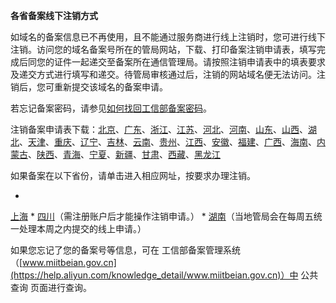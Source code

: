 **各省备案线下注销方式**

如域名的备案信息已不再使用，且不能通过服务商进行线上注销时，您可进行线下注销。访问您的域名备案号所在的管局网站，下载、打印备案注销申请表，填写完成后同您的证件一起递交至备案所在通信管理局。请按照注销申请表中的填表要求及递交方式进行填写和递交。待管局审核通过后，注销的网站域名便无法访问。注销后，您可重新提交该域名的备案申请。

若忘记备案密码，请参见[如何找回工信部备案密码](https://www.jcloud.com/help/detail/2061/isCatalog/1)。

注销备案申请表下载：[北京](http://bcainfo.miitbeian.gov.cn/state/outPortal/queryMutualityDownloadInfo.action;jsessionid=1F8CDE6614FE88372567B8E480A1D342?id=7 "北京")、[广东](http://gdcainfo.miitbeian.gov.cn/state/outPortal/queryMutualityDownloadInfo.action;jsessionid=11D98F03D10723A0333BB562337D56C8?id=18 "广东")、[浙江](http://zcainfo.miitbeian.gov.cn/state/outPortal/queryMutualityDownloadInfo.action?id=31 "浙江")、[江苏](http://jscainfo.miitbeian.gov.cn/state/outPortal/queryMutualityDownloadInfo.action?id=2 "江苏")、[河北](http://hbcainfo.miitbeian.gov.cn/state/outPortal/queryMutualityDownloadInfo.action?id=1 "河北")、[河南](http://hcainfo.miitbeian.gov.cn/state/outPortal/queryMutualityDownloadInfo.action;jsessionid=6D748424B16D9D7123D701E7F23DEDEA?id=1 "河南")、[山东](http://imgs-storage.cdn.aliyuncs.com/help/beian/%E5%B1%B1%E4%B8%9C%E6%B3%A8%E9%94%80%E5%A4%87%E6%A1%88%E7%94%B3%E8%AF%B7%E8%A1%A8.doc?spm=5176.7736988.0.0.fLqgDU&file=%E5%B1%B1%E4%B8%9C%E6%B3%A8%E9%94%80%E5%A4%87%E6%A1%88%E7%94%B3%E8%AF%B7%E8%A1%A8.doc "山东")、[山西](http://sxcainfo.miitbeian.gov.cn/state/outPortal/queryMutualityDownloadInfo.action;jsessionid=2BE81A301C27B3471D3C59ED431E3223?id=2 "山西")、[湖北](http://ecainfo.miitbeian.gov.cn/state/outPortal/queryMutualityDownloadInfo.action?id=13 "湖北")、[天津](http://tjcainfo.miitbeian.gov.cn/state/outPortal/queryMutualityDownloadInfo.action;jsessionid=36EB9C3312F87278EF8568B51DF49963?id=8 "天津")、[重庆](http://cqcainfo.miitbeian.gov.cn/state/outPortal/queryMutualityDownloadInfo.action;jsessionid=85B1049BF601BC4F8D55112F85317D11?id=21 "重庆")、[辽宁](http://lncainfo.miitbeian.gov.cn/state/outPortal/queryMutualityDownloadInfo.action;jsessionid=9BDFDA5DAF494982C45D6A8CD277C225?id=11 "辽宁")、[吉林](http://jlcainfo.miitbeian.gov.cn/state/outPortal/queryMutualityDownloadInfo.action;jsessionid=32C6588B35102D127588F0A589956D8F?id=1 "吉林")、[云南](http://yncainfo.miitbeian.gov.cn/state/outPortal/queryMutualityDownloadInfo.action;jsessionid=216CA3184F2412B2A347EC17FDDE7AA7?id=2 "云南")、[贵州](http://gzcainfo.miitbeian.gov.cn/state/outPortal/queryMutualityDownloadInfo.action;jsessionid=C4C461304A00806C9FAC64BB253325AE?id=16 "贵州")、[江西](http://jxcainfo.miitbeian.gov.cn/state/outPortal/queryMutualityDownloadInfo.action;jsessionid=8EC4442121772B901CF1FA91934653EA?id=1 "江西")、[安徽](http://ahcainfo.miitbeian.gov.cn/state/outPortal/queryMutualityDownloadInfo.action;jsessionid=0C615D2696D48398E28670AEB8A2E5F6?id=12 "安徽")、[福建](http://fjcainfo.miitbeian.gov.cn/state/outPortal/queryMutualityDownloadInfo.action;jsessionid=F61855270D01B8A48840224BE2C783EA?id=6 "福建")、[广西](http://gxcainfo.miitbeian.gov.cn/state/outPortal/queryMutualityDownloadInfo.action;jsessionid=661BA0A41B8CED69985C5C17732FE97E?id=7 "广西")、[海南](http://hncainfo.miitbeian.gov.cn/state/outPortal/queryMutualityDownloadInfo.action;jsessionid=9CB990A7B32D67C3061E673AB6767884?id=1 "海南")、[内蒙古](http://nmcainfo.miitbeian.gov.cn/state/outPortal/queryMutualityDownloadInfo.action;jsessionid=35AF73896F124C6BB06F6AF328B8733F?id=21 "内蒙古")、[陕西](http://shxcainfo.miitbeian.gov.cn/state/outPortal/queryMutualityDownloadInfo.action;jsessionid=51A0874FEBC3C49F793FC38B4C87053F?id=16 "陕西")、[青海](http://qhcainfo.miitbeian.gov.cn/state/outPortal/queryMutualityDownloadInfo.action;jsessionid=AB4723653C122BD3E67AD222EDB06946?id=9 "青海")、[宁夏](http://aliyun_portal_storage.oss-cn-hangzhou.aliyuncs.com/help%2Fbeian%2F%E5%AE%81%E5%A4%8F%E6%B3%A8%E9%94%80%E5%A4%87%E6%A1%88%E7%94%B3%E8%AF%B7%E8%A1%A8.doc?spm=5176.7736988.0.0.isa2SB&file=help%2Fbeian%2F%E5%AE%81%E5%A4%8F%E6%B3%A8%E9%94%80%E5%A4%87%E6%A1%88%E7%94%B3%E8%AF%B7%E8%A1%A8.doc "宁夏")、[新疆](http://xjcainfo.miitbeian.gov.cn/state/outPortal/queryMutualityDownloadInfo.action;jsessionid=92F9FBEC9DE5D3E5BEC672E9804F56DA?id=16 "新疆")、[甘肃](http://gscainfo.miitbeian.gov.cn/state/outPortal/queryMutualityDownloadInfo.action;jsessionid=6FF388EF9F0BB2662F7A24AA3C17B801?id=20 "甘肃")、[西藏](http://xzcainfo.miitbeian.gov.cn/state/outPortal/queryMutualityDownloadInfo.action;jsessionid=7ACDC5FF4FD247C5FBD22F8D25F479A8?id=4 "西藏")、[黑龙江](http://hlcainfo.miitbeian.gov.cn/state/outPortal/queryMutualityDownloadInfo.action?id=39 "黑龙江")

如果备案在以下省份，请单击进入相应网址，按要求办理注销。

* 
[上海](https://beian.shca.gov.cn/ "上海")
* 
[四川](http://sccainfo.miitbeian.gov.cn/state/outPortal/queryMutualityDownloadInfo.action?id=11 "四川")（需注册账户后才能操作注销申请。）
* 
[湖南](http://www.xca.gov.cn/TGJCMS/zwdt/index.htm "湖南")（当地管局会在每周五统一处理本周之内提交的线上申请。）

如果您忘记了您的备案号等信息，可在 工信部备案管理系统 （[www.miitbeian.gov.cn](https://help.aliyun.com/knowledge_detail/www.miitbeian.gov.cn)）中 公共查询 页面进行查询。